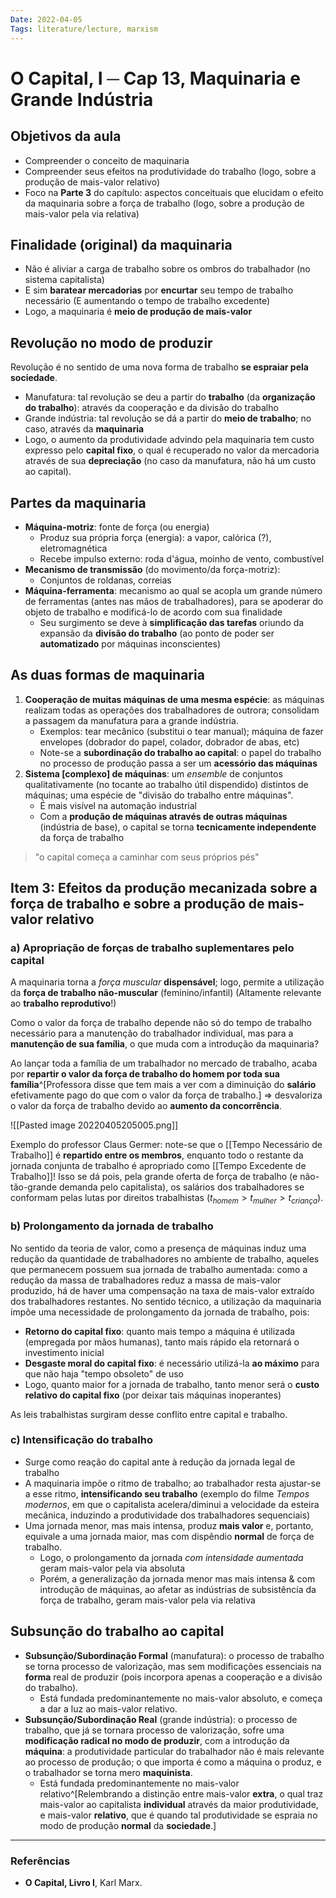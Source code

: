 ```yaml
---
Date: 2022-04-05
Tags: literature/lecture, marxism
---
```

# O Capital, I ─ Cap 13, Maquinaria e Grande Indústria
## Objetivos da aula
- Compreender o conceito de maquinaria
- Compreender seus efeitos na produtividade do trabalho (logo, sobre a produção de mais-valor relativo)
- Foco na **Parte 3** do capítulo: aspectos conceituais que elucidam o efeito da maquinaria sobre a força de trabalho (logo, sobre a produção de mais-valor pela via relativa)

## Finalidade (original) da maquinaria
- Não é aliviar a carga de trabalho sobre os ombros do trabalhador (no sistema capitalista)
- E sim **baratear mercadorias** por **encurtar** seu tempo de trabalho necessário (E aumentando o tempo de trabalho excedente)
- Logo, a maquinaria é **meio de produção de mais-valor**

## Revolução no modo de produzir
Revolução é no sentido de uma nova forma de trabalho **se espraiar pela sociedade**.
- Manufatura: tal revolução se deu a partir do **trabalho** (da **organização do trabalho**): através da cooperação e da divisão do trabalho
- Grande indústria: tal revolução se dá a partir do **meio de trabalho**; no caso, através da **maquinaria**
- Logo, o aumento da produtividade advindo pela maquinaria tem custo expresso pelo **capital fixo**, o qual é recuperado no valor da mercadoria através de sua **depreciação** (no caso da manufatura, não há um custo ao capital). 

## Partes da maquinaria
- **Máquina-motriz**: fonte de força (ou energia)
	- Produz sua própria força (energia): a vapor, calórica (?), eletromagnética
	- Recebe impulso externo: roda d'água, moinho de vento, combustível
- **Mecanismo de transmissão** (do movimento/da força-motriz): 
	- Conjuntos de roldanas, correias
- **Máquina-ferramenta**: mecanismo ao qual se acopla um grande número de ferramentas (antes nas mãos de trabalhadores), para se apoderar do objeto de trabalho e modificá-lo de acordo com sua finalidade
	- Seu surgimento se deve à **simplificação das tarefas** oriundo da expansão da **divisão do trabalho** (ao ponto de poder ser **automatizado** por máquinas inconscientes)

## As duas formas de maquinaria
1. **Cooperação de muitas máquinas de uma mesma espécie**: as máquinas realizam todas as operações dos trabalhadores de outrora; consolidam a passagem da manufatura para a grande indústria.
	* Exemplos: tear mecânico (substitui o tear manual); máquina de fazer envelopes (dobrador do papel, colador, dobrador de abas, etc)
	* Note-se a **subordinação do trabalho ao capital**: o papel do trabalho no processo de produção passa a ser um **acessório das máquinas**
2. **Sistema [complexo] de máquinas**: um *ensemble* de conjuntos qualitativamente (no tocante ao trabalho útil dispendido) distintos de máquinas; uma espécie de "divisão do trabalho entre máquinas".
	* É mais visível na automação industrial
	* Com a **produção de máquinas através de outras máquinas** (indústria de base), o capital se torna **tecnicamente independente** da força de trabalho
> "o capital começa a caminhar com seus próprios pés"

## Item 3: Efeitos da produção mecanizada sobre a força de trabalho e sobre a produção de mais-valor relativo
### a) Apropriação de forças de trabalho **suplementares** pelo capital
A maquinaria torna a *força muscular* **dispensável**; logo, permite a utilização da **força de trabalho não-muscular** (feminino/infantil) (Altamente relevante ao **trabalho reprodutivo**!)

Como o valor da força de trabalho depende não só do tempo de trabalho necessário para a manutenção do trabalhador individual, mas para a **manutenção de sua família**, o que muda com a introdução da maquinaria? 

Ao lançar toda a família de um trabalhador no mercado de trabalho, acaba por **repartir o valor da força de trabalho do homem por toda sua família**^[Professora disse que tem mais a ver com a diminuição do **salário** efetivamente pago do que com o valor da força de trabalho.] => desvaloriza o valor da força de trabalho devido ao **aumento da concorrência**.

![[Pasted image 20220405205005.png]]

Exemplo do professor Claus Germer: note-se que o [[Tempo Necessário de Trabalho]] é **repartido entre os membros**, enquanto todo o restante da jornada conjunta de trabalho é apropriado como [[Tempo Excedente de Trabalho]]! Isso se dá pois, pela grande oferta de força de trabalho (e não-tão-grande demanda pelo capitalista), os salários dos trabalhadores se conformam pelas lutas por direitos trabalhistas ($t_{homem} > t_{mulher} > t_{criança}$). 

### b) Prolongamento da jornada de trabalho
No sentido da teoria de valor, como a presença de máquinas induz uma redução da quantidade de trabalhadores no ambiente de trabalho, aqueles que permanecem possuem sua jornada de trabalho aumentada: como a redução da massa de trabalhadores reduz a massa de mais-valor produzido, há de haver uma compensação na taxa de mais-valor extraído dos trabalhadores restantes. No sentido técnico, a utilização da maquinaria impõe uma necessidade de prolongamento da jornada de trabalho, pois:
- **Retorno do capital fixo**: quanto mais tempo a máquina é utilizada (empregada por mãos humanas), tanto mais rápido ela retornará o investimento inicial
- **Desgaste moral do capital fixo**: é necessário utilizá-la **ao máximo** para que não haja "tempo obsoleto" de uso
- Logo, quanto maior for a jornada de trabalho, tanto menor será o **custo relativo do capital fixo** (por deixar tais máquinas inoperantes)

As leis trabalhistas surgiram desse conflito entre capital e trabalho.

### c) Intensificação do trabalho
- Surge como reação do capital ante à redução da jornada legal de trabalho
- A maquinaria impõe o ritmo de trabalho; ao trabalhador resta ajustar-se a esse ritmo, **intensificando seu trabalho** (exemplo do filme *Tempos modernos*, em que o capitalista acelera/diminui a velocidade da esteira mecânica, induzindo a produtividade dos trabalhadores sequenciais)
- Uma jornada menor, mas mais intensa, produz **mais valor** e, portanto, equivale a uma jornada maior, mas com dispêndio **normal** de força de trabalho. 
	- Logo, o prolongamento da jornada *com intensidade aumentada* geram mais-valor pela via absoluta
	- Porém, a generalização da jornada menor mas mais intensa & com introdução de máquinas, ao afetar as indústrias de subsistência da força de trabalho, geram mais-valor pela via relativa

## Subsunção do trabalho ao capital
- **Subsunção/Subordinação Formal** (manufatura): o processo de trabalho se torna processo de valorização, mas sem modificações essenciais na **forma** real de produzir (pois incorpora apenas a cooperação e a divisão do trabalho). 
	- Está fundada predominantemente no mais-valor absoluto, e começa a dar a luz ao mais-valor relativo.
- **Subsunção/Subordinação Real** (grande indústria): o processo de trabalho, que já se tornara processo de valorização, sofre uma **modificação radical no modo de produzir**, com a introdução da **máquina**: a produtividade particular do trabalhador não é mais relevante ao processo de produção; o que importa é como a máquina o produz, e o trabalhador se torna mero **maquinista**. 
	- Está fundada predominantemente no mais-valor relativo^[Relembrando a distinção entre mais-valor **extra**, o qual traz mais-valor ao capitalista **individual** através da maior produtividade, e mais-valor **relativo**, que é quando tal produtividade se espraia no modo de produção **normal** da **sociedade**.]


---
### Referências
- **O Capital, Livro I**, Karl Marx. 